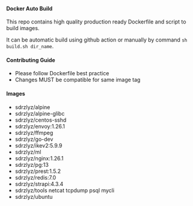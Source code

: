 #### Docker Auto Build
This repo contains high quality production ready Dockerfile and script to build images.

It can be automatic build using github action or manually by command `sh build.sh dir_name`.


#### Contributing Guide

- Please follow Dockerfile best practice
- Changes MUST be compatible for same image tag

#### Images

- sdrzlyz/alpine
- sdrzlyz/alpine-glibc
- sdrzlyz/centos-sshd
- sdrzlyz/envoy:1.26.1
- sdrzlyz/ffmpeg
- sdrzlyz/go-dev
- sdrzlyz/ikev2:5.9.9
- sdrzlyz/ml
- sdrzlyz/nginx:1.26.1
- sdrzlyz/pg:13
- sdrzlyz/prest:1.5.2
- sdrzlyz/redis:7.0
- sdrzlyz/strapi:4.3.4
- sdrzlyz/tools netcat tcpdump psql mycli
- sdrzlyz/ubuntu
